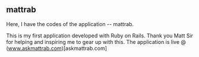 ## mattrab

Here, I have the codes of the application -- mattrab.

This is my first application developed with Ruby on Rails. Thank you Matt Sir for helping and inspiring me to gear up with this. The application is live @ (www.askmattrab.com)[askmattrab.com]

